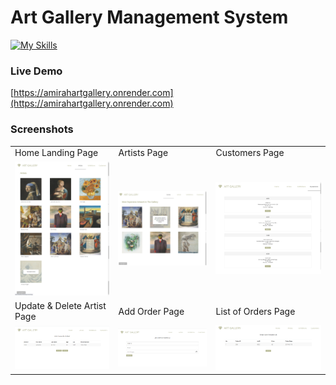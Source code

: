# Art Gallery Management System
[![My Skills](https://skills.thijs.gg/icons?i=javascript,nodejs,expressjs,mysql&theme=dark)](https://skills.thijs.gg)

### Live Demo
[https://amirahartgallery.onrender.com](https://amirahartgallery.onrender.com)


### Screenshots

<table>
  <tr>
    <td>Home Landing Page</td>
     <td>Artists Page</td>
     <td>Customers Page</td>
  </tr>
  <tr>
    <td><img src="images/artists.png"></td>
    <td><img src="images/artwork.png"></td>
    <td><img src="images/customers.png"></td>
  </tr>
    <tr>
    <td>Update & Delete Artist Page</td>
     <td>Add Order Page</td>
     <td>List of Orders Page</td>
  </tr>
  <tr>
    <td><img src="images/editArtist.png"></td>
    <td><img src="images/order.png"></td>
    <td><img src="images/orderList.png"></td>
  </tr>
 
 </table>
 
